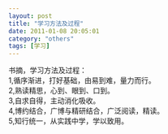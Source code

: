 ```yaml
---
layout: post
title: "学习方法及过程"
date: 2011-01-08 20:05:01
category: "others"
tags: [学习]
---
```

书摘，学习方法及过程：  
1,循序渐进，打好基础，由易到难，量力而行。  
2,熟读精思，心到、眼到、口到。  
3,自求自得，主动消化吸收。  
4,博约结合，广博与精研结合，广泛阅读，精读。  
5,知行统一，从实践中学，学以致用。  
